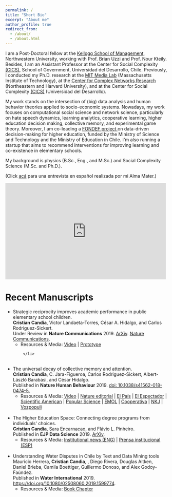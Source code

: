 ```yaml
---
permalink: /
title: "Short Bio"
excerpt: "About me"
author_profile: true
redirect_from: 
  - /about/
  - /about.html
---
```


I am a Post-Doctoral fellow at the <a href="http://www.kellogg.northwestern.edu/" target="_blank"> Kellogg School of Management</a>, Northwestern University, working with Prof. Brian Uzzi and Prof. Nour Kteily. Besides, I am an Assistant Professor at the Center for Social Complexity <a href="https://complejidadsocial.udd.cl/" target="_blank"> (CICS)</a>, School of Government, Universidad del Desarrollo, Chile. Previously, I conducted my Ph.D. research at the <a href="https://www.media.mit.edu/" target="_blank">MIT Media Lab</a> (Massachusetts Institute of Technology), at the <a href="https://www.barabasilab.com/" target="_blank">Center for Complex Networks Research</a> (Northeastern and Harvard University), and at the Center for Social Complexity <a href="https://complejidadsocial.udd.cl/" target="_blank"> (CICS)</a> (Universidad del Desarrollo).

My work stands on the intersection of (big) data analysis and human behavior theories applied to socio-economic systems. Nowadays, my work focuses on computational social science and network science, particularly on hate speech dynamics, learning analytics, cooperative learning, higher education decision making, collective memory, and experimental game theory. Moreover, I am co-leading a <a href="https://crcandia.github.io/crcandiav/portfolio/portfolio-3/" target="_blank"> FONDEF project </a> on data-driven decision-making for higher education, funded by the Ministry of Science and Technology and the Ministry of Education in Chile. I'm also running a startup that aims to recommend interventions for improving learning and co-existence in elementary schools.

My background is physics (B.Sc., Eng., and M.Sc.) and Social Complexity Science (M.Sc. and Ph.D.).

(Click <a href="http://www.udec.cl/exalumnos/node/4482" target="_blank"> acá</a> para una entrevista en español realizada por mi Alma Mater.)

<iframe width="500" height="300" src="https://www.youtube.com/embed/kYHLZZhG5Wc" frameborder="0" allow="accelerometer; autoplay; encrypted-media; gyroscope; picture-in-picture" allowfullscreen></iframe>

  <br>


Recent Manuscripts
===================

<ul>
<li>Strategic reciprocity improves academic performance in public elementary school children. <br> <strong>Cristian Candia</strong>, Victor Landaeta-Torres, César A. Hidalgo, and Carlos Rodriguez-Sickert. <br> Under Review in <strong>Nature Communications</strong> 2019. <a href="https://arxiv.org/abs/1909.11713" target="_blank"> ArXiv</a>. <a href="https://nature-research-under-consideration.nature.com/users/37265-nature-communications/posts/55218-strategic-reciprocity-improves-academic-performance-in-public-elementary-school-children/" target="_blank"> Nature Communications</a>.
  
   <ul> 
      <li> Resources & Media: <a href="https://www.youtube.com/watch?v=jiFa58-Lugk" target="_blank"> Video</a> |
      <a href="http://www.juecoo.udd.cl/wp/" target="_blank"> Prototype </a>  
        
     </li>
   </ul>
  
</li>

  <br>

  
<li> The universal decay of collective memory and attention. <br> <strong> Cristian Candia</strong>, C. Jara-Figueroa, Carlos Rodriguez-Sickert, Albert-László Barabási, and César Hidalgo. <br> Published in <strong> Nature Human Behaviour</strong> 2019.  <a href="https://www.nature.com/articles/s41562-018-0474-5" target="_blank"> doi: 10.1038/s41562-018-0474-5.</a>  

 <ul> <li> Resources & Media: <a href="https://go.nature.com/2Eoi0Rg" target="_blank"> Video</a> |
  <a href="https://www.nature.com/articles/d41586-018-07719-w" target="_blank"> Nature editorial</a> |
  <a href="https://elpais.com/elpais/2018/12/28/ciencia/1545998838_350060.html" target="_blank"> El País</a> | 
             <a href="https://www.elespectador.com/noticias/ciencia/matematicos-midieron-el-declive-de-la-memoria-colectiva-articulo-828519" target="_blank"> El Espectador</a> |
            <a href="https://www.scientificamerican.com/article/a-math-function-describes-how-whole-societies-remember-and-forget/" target="_blank"> Scientific American</a> | 
            <a href="https://www.popsci.com/how-collective-memories-decay/?dom=rss-default&src=syn" target="_blank"> Popular Science</a> | 
            <a href="https://www.emol.com/noticias/Tecnologia/2018/12/12/930483/Fisico-chileno-utiliza-conocido-poema-de-Pablo-Neruda-para-explicar-como-decae-la-memoria-colectiva.html" target="_blank"> EMOL</a> |
            <a href="https://www.cooperativa.cl/noticias/sociedad/ciencia/cientificos-chilenos-demostraron-como-nuestras-canciones-y-personajes-favoritos-dejan-de-serlo/2018-12-11/123529.html" target="_blank"> Cooperativa</a> |
            <a href="https://www.nkj.ru/news/35104/" target="_blank"> NKJ</a> |
           <a href="https://www.vozpopuli.com/altavoz/next/tarda-olvidar-Holocausto_0_1327968057.html" target="_blank"> Vozpopuli</a>
  </li></ul>

</li>

  <br>

<li>
  The Higher Education Space: Connecting degree programs from individuals' choices. <br> <strong>Cristian Candia</strong>, Sara Encarnacao, and Flávio L. Pinheiro. <br> Published in <strong>EJP Data Science</strong> 2019. <a href="https://epjdatascience.springeropen.com/articles/10.1140/epjds/s13688-019-0218-4" target="_blank"> ArXiv</a>.
  <ul> 
   <li> Resources & Media: <a href="https://complejidadsocial.udd.cl/2019/news/cics-udd-is-awarded-a-fondef-to-develop-a-platform-that-allows-a-better-decision-in-higher-education/" target="_blank">Institutional news (ENG)</a> | 
 <a href="https://dccs.udd.cl/2019/08/28/cics-udd-se-adjudica-fondef-para-desarrollar-plataforma-que-permita-una-mejor-decision-en-la-educacion-superior/" target="_blank">Prensa institucional (ESP)</a> 
   </li>
   </ul>
  
  
  
 
</li>

<br>

<li>
  Understanding Water Disputes in Chile by Text and Data Mining tools <br> Mauricio Herrera, <strong>Cristian Candia</strong>, , Diego Rivera, Douglas Aitken, Daniel Brieba, Camila Boettiger, Guillermo Donoso, and Alex Godoy-Faúndez. <br> Published in <strong>Water International</strong> 2019. <a href="https://doi.org/10.1080/02508060.2019.1599774" target="_blank"> https://doi.org/10.1080/02508060.2019.1599774</a>.
  
 <ul> 
   <li> Resources & Media: <a href="https://www.routledge.com/Legal-Perspectives-on-Bridging-Science-and-Policy/Tignino-Stephan-Martin-Nagle-McIntyre/p/book/9780367406851" target="_blank"> Book Chapter</a> 
   </li>
   </ul>
   
</li>
</ul>

